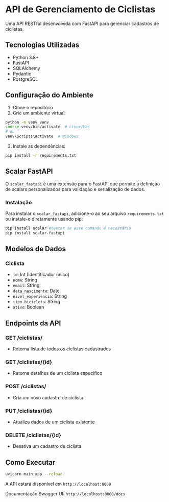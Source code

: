 # API de Gerenciamento de Ciclistas

Uma API RESTful desenvolvida com FastAPI para gerenciar cadastros de ciclistas.

## Tecnologias Utilizadas

- Python 3.8+
- FastAPI
- SQLAlchemy
- Pydantic
- PostgreSQL

## Configuração do Ambiente

1. Clone o repositório
2. Crie um ambiente virtual:
```bash
python -m venv venv
source venv/bin/activate  # Linux/Mac
# ou
venv\Scripts\activate  # Windows
```
3. Instale as dependências:
```bash
pip install -r requirements.txt
```

## Scalar FastAPI

O `scalar_fastapi` é uma extensão para o FastAPI que permite a definição de scalars personalizados para validação e serialização de dados.

### Instalação

Para instalar o `scalar_fastapi`, adicione-o ao seu arquivo `requirements.txt` ou instale-o diretamente usando pip:

```bash
pip install scalar #testar se esse comando é necessário
pip install scalar-fastapi
```

## Modelos de Dados

### Ciclista

- `id`: Int (Identificador único)
- `nome`: String
- `email`: String
- `data_nascimento`: Date
- `nivel_experiencia`: String
- `tipo_bicicleta`: String
- `ativo`: Boolean

## Endpoints da API

### GET /ciclistas/
- Retorna lista de todos os ciclistas cadastrados

### GET /ciclistas/{id}
- Retorna detalhes de um ciclista específico

### POST /ciclistas/
- Cria um novo cadastro de ciclista

### PUT /ciclistas/{id}
- Atualiza dados de um ciclista existente

### DELETE /ciclistas/{id}
- Desativa um cadastro de ciclista

## Como Executar

```bash
uvicorn main:app --reload
```

A API estará disponível em `http://localhost:8000`

Documentação Swagger UI: `http://localhost:8000/docs`